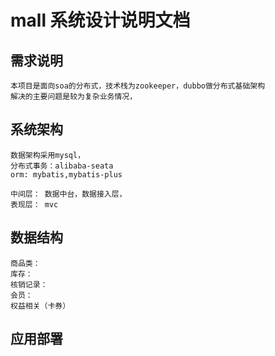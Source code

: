 

# mall 系统设计说明文档

## 需求说明
    本项目是面向soa的分布式，技术栈为zookeeper，dubbo做分布式基础架构
    解决的主要问题是较为复杂业务情况，

## 系统架构

    
    
    数据架构采用mysql，
    分布式事务：alibaba-seata
    orm: mybatis,mybatis-plus
    
    中间层： 数据中台，数据接入层，
    表现层： mvc

## 数据结构

    商品类：
    库存：
    核销记录：
    会员：
    权益相关（卡券）
    
## 应用部署

